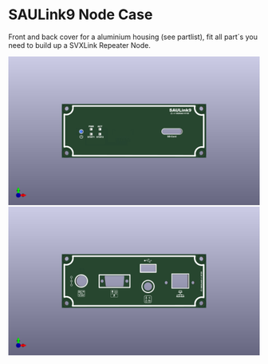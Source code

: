 # SAULink9 Node Case
Front and back cover for a aluminium housing (see partlist), fit all part´s you need to build up a SVXLink Repeater Node.

![CaseFront](SAULink9_front.png)
![CaseBack](SAULink9_back.png)
